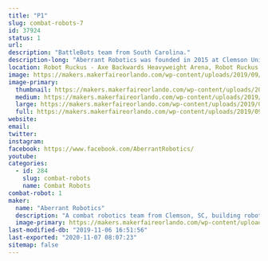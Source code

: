 ```yaml
---
title: "P1"
slug: combat-robots-7
id: 37924
status: 1
url: 
description: "BattleBots team from South Carolina."
description-long: "Aberrant Robotics was founded in 2015 at Clemson University.  We now carry on competing robots in weight classes all the way from 1 pound to 250 pounds."
location: Robot Ruckus - Axe Backwards Heavyweight Arena, Robot Ruckus - Small Arena
image: https://makers.makerfaireorlando.com/wp-content/uploads/2019/09/P1-Bot-S2019-1-1024x683.jpg
image-primary:
  thumbnail: https://makers.makerfaireorlando.com/wp-content/uploads/2019/09/P1-Bot-S2019-1-150x150.jpg
  medium: https://makers.makerfaireorlando.com/wp-content/uploads/2019/09/P1-Bot-S2019-1-300x200.jpg
  large: https://makers.makerfaireorlando.com/wp-content/uploads/2019/09/P1-Bot-S2019-1-1024x683.jpg
  full: https://makers.makerfaireorlando.com/wp-content/uploads/2019/09/P1-Bot-S2019-1.jpg
website: 
email: 
twitter: 
instagram: 
facebook: https://www.facebook.com/AberrantRobotics/
youtube: 
categories:
  - id: 284
    slug: combat-robots
    name: Combat Robots
combat-robot: 1
maker:
  name: "Aberrant Robotics"
  description: "A combat robotics team from Clemson, SC, building robots from 1 lb to 250 lb."
  image-primary: https://makers.makerfaireorlando.com/wp-content/uploads/2019/09/P1-Bot-S2019-1024x683.jpg
last-modified-db: "2019-11-06 16:51:56"
last-exported: "2020-11-07 08:07:23"
sitemap: false
---
```

